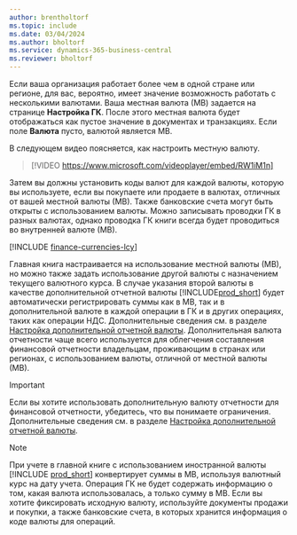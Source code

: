 ```yaml
---
author: brentholtorf
ms.topic: include
ms.date: 03/04/2024
ms.author: bholtorf
ms.service: dynamics-365-business-central
ms.reviewer: bholtorf
---
```

Если ваша организация работает более чем в одной стране или регионе, для вас, вероятно, имеет значение возможность работать с несколькими валютами. Ваша местная валюта (МВ) задается на странице **Настройка ГК**. После этого местная валюта будет отображаться как пустое значение в документах и транзакциях. Если поле **Валюта** пусто, валютой является МВ.

В следующем видео поясняется, как настроить местную валюту.

> [!VIDEO https://www.microsoft.com/videoplayer/embed/RW1iM1n]

Затем вы должны установить коды валют для каждой валюты, которую вы используете, если вы покупаете или продаете в валютах, отличных от вашей местной валюты (МВ). Также банковские счета могут быть открыты с использованием валюты. Можно записывать проводки ГК в разных валютах, однако проводка ГК книги всегда будет проводиться во внутренней валюте (МВ).

[!INCLUDE [finance-currencies-lcy](finance-currencies-lcy-note.md)]

Главная книга настраивается на использование местной валюты (МВ), но можно также задать использование другой валюты с назначением текущего валютного курса. В случае указания второй валюты в качестве дополнительной отчетной валюты [!INCLUDE[prod_short](prod_short.md)] будет автоматически регистрировать суммы как в МВ, так и в дополнительной валюте в каждой операции в ГК и в других операциях, таких как операции НДС. Дополнительные сведения см. в разделе [Настройка дополнительной отчетной валюты](../finance-how-setup-additional-currencies.md). Дополнительная валюта отчетности чаще всего используется для облегчения составления финансовой отчетности владельцам, проживающим в странах или регионах, с использованием валюты, отличной от местной валюты (МВ).  

> [!IMPORTANT]
> Если вы хотите использовать дополнительную валюту отчетности для финансовой отчетности, убедитесь, что вы понимаете ограничения. Дополнительные сведения см. в разделе [Настройка дополнительной отчетной валюты](../finance-how-setup-additional-currencies.md).

> [!NOTE]  
> При учете в главной книге с использованием иностранной валюты [!INCLUDE [prod_short](prod_short.md)] конвертирует суммы в МВ, используя валютный курс на дату учета. Операция ГК не будет содержать информацию о том, какая валюта использовалась, а только сумму в МВ. Если вы хотите фиксировать исходную валюту, используйте документы продажи и покупки, а также банковские счета, в которых хранится информация о коде валюты для операций.
